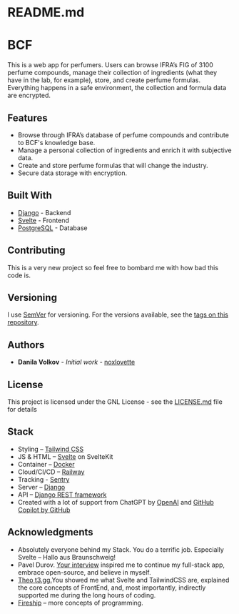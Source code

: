 # README.md
# BCF

This is a web app for perfumers. Users can browse IFRA’s FIG of 3100 perfume compounds, manage their collection of ingredients (what they have in the lab, for example), store, and create perfume formulas. Everything happens in a safe environment, the collection and formula data are encrypted.

## Features
- Browse through IFRA’s database of perfume compounds and contribute to BCF's knowledge base.
- Manage a personal collection of ingredients and enrich it with subjective data.
- Create and store perfume formulas that will change the industry.
- Secure data storage with encryption.

## Built With

* [Django](https://www.djangoproject.com/) - Backend
* [Svelte](https://svelte.dev/) - Frontend
* [PostgreSQL](https://www.postgresql.org/) - Database

## Contributing

This is a very new project so feel free to bombard me with how bad this code is.

## Versioning

I use [SemVer](http://semver.org/) for versioning. For the versions available, see the [tags on this repository](https://github.com/yourusername/yourprojectname/tags).

## Authors

* **Danila Volkov** - *Initial work* - [noxlovette](https://github.com/noxlovette)

## License

This project is licensed under the GNL License - see the [LICENSE.md](LICENSE.md) file for details
## Stack
* Styling – [Tailwind CSS](https://tailwindcss.com/)
* JS & HTML – [Svelte](https://svelte.dev/) on SvelteKit
* Container – [Docker](https://www.docker.com/)
* Cloud/CI/CD – [Railway](https://railway.app/)
* Tracking - [Sentry](https://sentry.io/)
* Server – [Django](https://github.com/django/django)
* API – [Django REST framework](https://www.django-rest-framework.org/)
* Created with a lot of support from ChatGPT by [OpenAI](https://openai.com/) and [GitHub Copilot by GitHub](https://github.com/features/copilot)

## Acknowledgments
* Absolutely everyone behind my Stack. You do a terrific job. Especially Svelte – Hallo aus Braunschweig! 
* Pavel Durov. [Your interview](https://www.youtube.com/watch?v=1Ut6RouSs0w) inspired me to continue my full-stack app, embrace open-source, and believe in myself.
* [Theo t3.gg.](https://www.youtube.com/@t3dotgg)You showed me what Svelte and TailwindCSS are, explained the core concepts of FrontEnd, and, most importantly, indirectly supported me during the long hours of coding. 
* [Fireship](https://www.youtube.com/@Fireship) – more concepts of programming.
